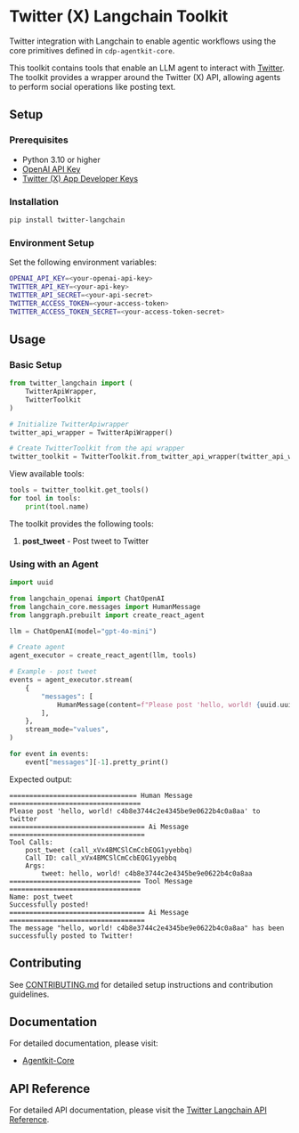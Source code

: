 # Twitter (X) Langchain Toolkit
Twitter integration with Langchain to enable agentic workflows using the core primitives defined in `cdp-agentkit-core`.

This toolkit contains tools that enable an LLM agent to interact with [Twitter](https://developer.x.com/en/docs/x-api). The toolkit provides a wrapper around the Twitter (X) API, allowing agents to perform social operations like posting text.

## Setup

### Prerequisites
- Python 3.10 or higher 
- [OpenAI API Key](https://platform.openai.com/api-keys)
- [Twitter (X) App Developer Keys](https://developer.x.com/en/portal/dashboard)

### Installation

```bash
pip install twitter-langchain
```

### Environment Setup

Set the following environment variables:

```bash
OPENAI_API_KEY=<your-openai-api-key>
TWITTER_API_KEY=<your-api-key>
TWITTER_API_SECRET=<your-api-secret>
TWITTER_ACCESS_TOKEN=<your-access-token>
TWITTER_ACCESS_TOKEN_SECRET=<your-access-token-secret>
```

## Usage

### Basic Setup

```python
from twitter_langchain import (
    TwitterApiWrapper,
    TwitterToolkit
)

# Initialize TwitterApiwrapper
twitter_api_wrapper = TwitterApiWrapper()

# Create TwitterToolkit from the api wrapper
twitter_toolkit = TwitterToolkit.from_twitter_api_wrapper(twitter_api_wrapper)
```

View available tools:
```python
tools = twitter_toolkit.get_tools()
for tool in tools:
    print(tool.name)
```

The toolkit provides the following tools:

1. **post_tweet** - Post tweet to Twitter

### Using with an Agent

```python
import uuid

from langchain_openai import ChatOpenAI
from langchain_core.messages import HumanMessage
from langgraph.prebuilt import create_react_agent

llm = ChatOpenAI(model="gpt-4o-mini")

# Create agent
agent_executor = create_react_agent(llm, tools)

# Example - post tweet
events = agent_executor.stream(
    {
        "messages": [
            HumanMessage(content=f"Please post 'hello, world! {uuid.uuid4().hex}' to twitter"),
        ],
    },
    stream_mode="values",
)

for event in events:
    event["messages"][-1].pretty_print()
```

Expected output:
```
================================ Human Message =================================
Please post 'hello, world! c4b8e3744c2e4345be9e0622b4c0a8aa' to twitter
================================== Ai Message ==================================
Tool Calls:
    post_tweet (call_xVx4BMCSlCmCcbEQG1yyebbq)
    Call ID: call_xVx4BMCSlCmCcbEQG1yyebbq
    Args:
        tweet: hello, world! c4b8e3744c2e4345be9e0622b4c0a8aa
================================= Tool Message =================================
Name: post_tweet
Successfully posted!
================================== Ai Message ==================================
The message "hello, world! c4b8e3744c2e4345be9e0622b4c0a8aa" has been successfully posted to Twitter!
```

## Contributing
See [CONTRIBUTING.md](../CONTRIBUTING.md) for detailed setup instructions and contribution guidelines.

## Documentation
For detailed documentation, please visit:
- [Agentkit-Core](https://coinbase.github.io/cdp-agentkit/cdp-agentkit-core/)

## API Reference
For detailed API documentation, please visit the [Twitter Langchain API Reference](https://coinbase.github.io/cdp-agentkit/twitter-langchain/index.html).
